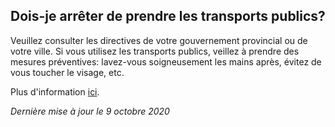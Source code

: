 ## Dois-je arrêter de prendre les transports publics?

Veuillez consulter les directives de votre gouvernement provincial ou de votre ville. Si vous utilisez les transports publics, veillez à prendre des mesures préventives: lavez-vous soigneusement les mains après, évitez de vous toucher le visage, etc.

Plus d'information [ici](https://www.canada.ca/fr/sante-publique/services/maladies/2019-nouveau-coronavirus/prevention-risques.html).

_Dernière mise à jour le 9 octobre 2020_

